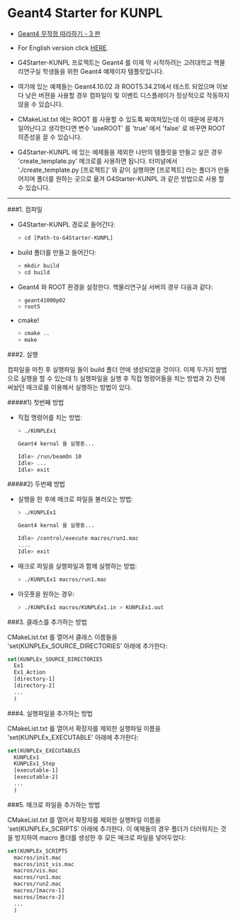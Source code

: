 # Geant4 Starter for KUNPL

- [Geant4 무작정 따라하기 - 3 판](https://github.com/KUNPL/G4Starter-KUNPL/blob/master/manual/Chapter0-Contents.md)

- For English version click [HERE](https://github.com/KUNPL/G4Starter-KUNPL/blob/master/README_ENG.md).

- G4Starter-KUNPL 프로젝트는 Geant4 를 이제 막 시작하려는 고려대학교 
  핵물리연구실 학생들을 위한 Geant4 예제이자 템플릿입니다.

- 여기에 있는 예제들는 Geant4.10.02 과 ROOT5.34.21에서 테스트 되었으며
  이보다 낮은 버젼을 사용할 경우 컴파일이 및 이벤트 디스플레이가 
  정상적으로 작동하지 않을 수 있습니다.

- CMakeList.txt 에는 ROOT 를 사용할 수 있도록 짜여져있는데 이 때문에 문제가
  일어난다고 생각한다면 변수 'useROOT' 를 'true' 에서 'false' 로 바꾸면 
  ROOT 의존성을 끌 수 있습니다.

- G4Starter-KUNPL 에 있는 예제들을 제외한 나만의 템플릿을 만들고 싶은 경우
  'create_template.py' 메크로를 사용하면 됩니다. 터미널에서
  './create_template.py [프로젝트]' 와 같이 실행하면 [프로젝트] 라는 폴더가
  만들어지며 폴더를 원하는 곳으로 옮겨 G4Starter-KUNPL 과 같은 방법으로 사용
  할 수 있습니다.


---

###1. 컴파일

- G4Starter-KUNPL 경로로 들어간다:
  ```sh
  > cd [Path-to-G4Starter-KUNPL]
  ```

- build 폴더를 만들고 들어간다:
  ```sh
  > mkdir build  
  > cd build  
  ```

- Geant4 와 ROOT 환경을 설정한다. 핵물리연구실 서버의 경우 다음과 같다:
  ```sh
  > geant41000p02
  > root5
  ```

- cmake!
  ```sh
  > cmake ..  
  > make   
  ```


###2. 실행

컴파일을 마친 후 실행파일 들이 build 폴더 안에 생성되었을 것이다.
이제 두가지 방법으로 실행을 할 수 있는데 1) 실행파일을 실행 후 직접
명령어들을 치는 방법과 2) 전에 써놨던 매크로를 이용해서 실행하는
방법이 있다.

#####1) 첫번째 방법
- 직접 명령어를 치는 방법:
  ```sh
  > ./KUNPLEx1
  
  Geant4 kernal 을 실행중...
  
  Idle> /run/beamOn 10  
  Idle> ...  
  Idle> exit  
  ```
  
#####2) 두번째 방법
- 실행을 한 후에 매크로 파일을 불러오는 방법:
  ```sh
  > ./KUNPLEx1
  
  Geant4 kernal 을 실행중...
  
  Idle> /control/execute macros/run1.mac  
  ....  
  Idle> exit  
  ```

- 매크로 파일을 실행파일과 함께 실행하는 방법:
  ```sh
  > ./KUNPLEx1 macros/run1.mac  
  ```

- 아웃픗을 원하는 경우: 
  ```sh
  > ./KUNPLEx1 macros/KUNPLEx1.in > KUNPLEx1.out  
  ```

###3. 클래스를 추가하는 방법

CMakeList.txt 를 열어서 클래스 이름들을 
'set(KUNPLEx_SOURCE_DIRECTORIES' 아래에 추가한다: 

```cmake
set(KUNPLEx_SOURCE_DIRECTORIES  
  Ex1  
  Ex1_Action  
  [directory-1]  
  [directory-2]  
  ...  
  )  
```

###4. 실행파일을 추가하는 방법

CMakeList.txt 를 열어서 확장자를 제외한 실행파일 이름을
'set(KUNPLEx_EXECUTABLE' 아래에 추가한다: 

```cmake
set(KUNPLEx_EXECUTABLES
  KUNPLEx1
  KUNPLEx1_Step
  [executable-1]
  [executable-2]
  ...
  )
```


###5. 매크로 파일을 추가하는 방법

CMakeList.txt 를 열어서 확장자를 제외한 실행파일 이름을
'set(KUNPLEx_SCRIPTS' 아래에 추가한다. 이 예제들의 경우
폴더가 더러워지는 것을 방지하여 macro 폴더를 생성한 후
모든 매크로 파일을 넣어두었다:

```cmake
set(KUNPLEx_SCRIPTS
  macros/init.mac
  macros/init_vis.mac
  macros/vis.mac
  macros/run1.mac
  macros/run2.mac
  macros/[macro-1]
  macros/[macro-2]
  ...
  )
```
